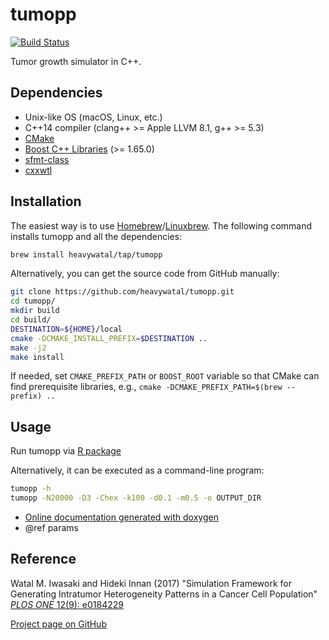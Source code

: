 # tumopp

[![Build Status](https://travis-ci.org/heavywatal/tumopp.svg?branch=master)](https://travis-ci.org/heavywatal/tumopp)

Tumor growth simulator in C++.

## Dependencies

- Unix-like OS (macOS, Linux, etc.)
- C++14 compiler (clang++ >= Apple LLVM 8.1, g++ >= 5.3)
- [CMake](https://cmake.org/)
- [Boost C++ Libraries](http://www.boost.org/) (>= 1.65.0)
- [sfmt-class](https://github.com/heavywatal/sfmt-class)
- [cxxwtl](https://github.com/heavywatal/cxxwtl)

## Installation

The easiest way is to use [Homebrew](https://brew.sh/)/[Linuxbrew](http://linuxbrew.sh/).
The following command installs tumopp and all the dependencies:
```sh
brew install heavywatal/tap/tumopp
```

Alternatively, you can get the source code from GitHub manually:
```sh
git clone https://github.com/heavywatal/tumopp.git
cd tumopp/
mkdir build
cd build/
DESTINATION=${HOME}/local
cmake -DCMAKE_INSTALL_PREFIX=$DESTINATION ..
make -j2
make install
```

If needed, set `CMAKE_PREFIX_PATH` or `BOOST_ROOT` variable so that CMake can find prerequisite libraries,
e.g., `cmake -DCMAKE_PREFIX_PATH=$(brew --prefix) ..`


## Usage

Run tumopp via [R package](https://github.com/heavywatal/tumopp/tree/master/r)

Alternatively, it can be executed as a command-line program:
```sh
tumopp -h
tumopp -N20000 -D3 -Chex -k100 -d0.1 -m0.5 -o OUTPUT_DIR
```

- [Online documentation generated with doxygen](https://heavywatal.github.io/tumopp/)
- @ref params


## Reference

Watal M. Iwasaki and Hideki Innan (2017)
"Simulation Framework for Generating Intratumor Heterogeneity Patterns in a Cancer Cell Population"
[*PLOS ONE* 12(9): e0184229](https://doi.org/10.1371/journal.pone.0184229)

[Project page on GitHub](https://github.com/heavywatal/tumopp)
